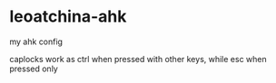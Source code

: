 # leoatchina-ahk
my ahk config

caplocks work as ctrl when pressed with other keys, while esc when pressed only 
